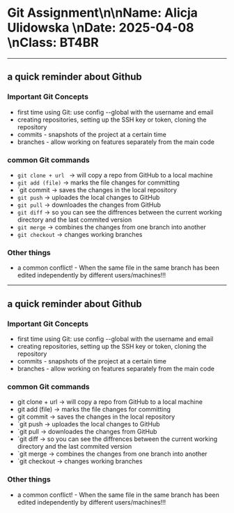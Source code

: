 # Git Assignment\n\n**Name**: Alicja Ulidowska  \n**Date**: 2025-04-08  \n**Class**: BT4BR

---

## a quick reminder about Github

### Important Git Concepts
- first time using Git: use config --global with the username and email
- creating repositories, setting up the SSH key or token, cloning the repository
- commits - snapshots of the project at a certain time 
- branches - allow working on features separately from the main code

### common Git commands
- `git clone + url ` → will copy a repo from GitHub to a local machine
- `git add (file)` → marks the file changes for committing
- `git commit → saves the changes in the local repository
- `git push` → uploades the local changes to GitHub
- `git pull` → downloades the changes from GitHub
- `git diff` → so you can see the diffrences between the current working directory and the last commited version
- `git merge` → combines the changes from one branch into another
- `git checkout`  → changes working branches
### Other things
- a common conflict! - When the same file in the same branch has been edited independently by different users/machines!!!

---

## a quick reminder about Github

### Important Git Concepts
- first time using Git: use config --global with the username and email
- creating repositories, setting up the SSH key or token, cloning the repository
- commits - snapshots of the project at a certain time 
- branches - allow working on features separately from the main code

### common Git commands
- git clone + url  → will copy a repo from GitHub to a local machine
- git add (file) → marks the file changes for committing
- git commit → saves the changes in the local repository
- `git push → uploades the local changes to GitHub
- `git pull → downloades the changes from GitHub
- `git diff → so you can see the diffrences between the current working directory and the last commited version
- `git merge → combines the changes from one branch into another
- `git checkout  → changes working branches
### Other things
- a common conflict! - When the same file in the same branch has been edited independently by different users/machines!!!
